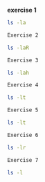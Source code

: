 **exercise 1**  
```bash
ls -la

Exercise 2

ls -laR

Exercise 3

ls -lah

Exercise 4

ls -lt

Exercise 5

ls -lt

Exercise 6

ls -lr

Exercise 7

ls -l
